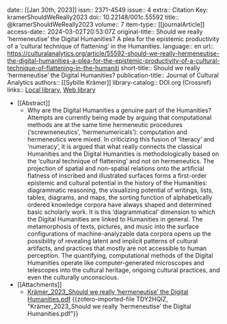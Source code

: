 date:: [[Jan 30th, 2023]]
issn:: 2371-4549
issue:: 4
extra:: Citation Key: kramerShouldWeReally2023
doi:: 10.22148/001c.55592
title:: @kramerShouldWeReally2023
volume:: 7
item-type:: [[journalArticle]]
access-date:: 2024-03-02T20:53:07Z
original-title:: Should we really ‘hermeneutise’ the Digital Humanities? A plea for the epistemic productivity of a ‘cultural technique of flattening’ in the Humanities.
language:: en
url:: https://culturalanalytics.org/article/55592-should-we-really-hermeneutise-the-digital-humanities-a-plea-for-the-epistemic-productivity-of-a-cultural-technique-of-flattening-in-the-humaniti
short-title:: Should we really ‘hermeneutise’ the Digital Humanities?
publication-title:: Journal of Cultural Analytics
authors:: [[Sybille Krämer]]
library-catalog:: DOI.org (Crossref)
links:: [Local library](zotero://select/groups/2386895/items/74PB3DM5), [Web library](https://www.zotero.org/groups/2386895/items/74PB3DM5)

- [[Abstract]]
	- Why are the Digital Humanities a genuine part of the Humanities? Attempts are currently being made by arguing that computational methods are at the same time hermeneutic procedures (‘screwmeneutics’, ‘hermenumericals’): computation and hermeneutics were mixed. In criticizing this fusion of ‘literacy’ and ‘numeracy’, it is argued that what really connects the classical Humanities and the Digital Humanities is methodologically based on the ‘cultural technique of flattening’ and not on hermeneutics. The projection of spatial and non-spatial relations onto the artificial flatness of inscribed and illustrated surfaces forms a first-order epistemic and cultural potential in the history of the Humanities: diagrammatic reasoning, the visualizing potential of writings, lists, tables, diagrams, and maps, the sorting function of alphabetically ordered knowledge corpora have always shaped and determined basic scholarly work. It is this ‘diagrammatical’ dimension to which the Digital Humanities are linked to Humanities in general. The metamorphosis of texts, pictures, and music into the surface configurations of machine-analyzable data corpora opens up the possibility of revealing latent and implicit patterns of cultural artifacts, and practices that mostly are not accessible to human perception. The quantifying, computational methods of the Digital Humanities operate like computer-generated microscopes and telescopes into the cultural heritage, ongoing cultural practices, and even the culturally unconscious.
- [[Attachments]]
	- [Krämer_2023_Should we really ‘hermeneutise’ the Digital Humanities.pdf](https://culturalanalytics.org/article/55592.pdf) {{zotero-imported-file TDY2HQIZ, "Krämer_2023_Should we really ‘hermeneutise’ the Digital Humanities.pdf"}}